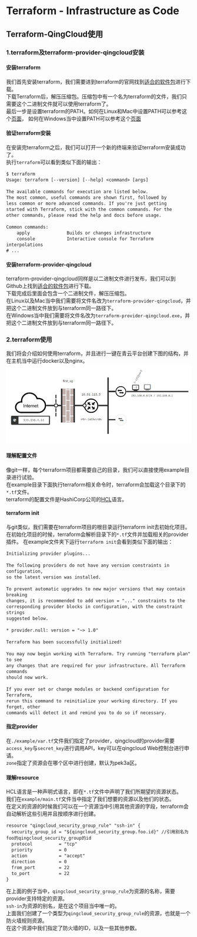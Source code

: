 # Terraform - Infrastructure as Code

## Terraform-QingCloud使用

### 1.terraform及terraform-provider-qingcloud安装

#### 安装terraform

我们首先安装terraform，我们需要进到terraform的官网找到[适合的软件包](https://www.terraform.io/downloads.html)进行下载。  
下载Terraform后，解压压缩包。压缩包中有一个名为terraform的文件，我们只需要这个二进制文件就可以使用terraform了。  
最后一步是设置terraform的PATH。如何在Linux和Mac中设置PATH可以参考这个[页面](https://stackoverflow.com/questions/14637979/how-to-permanently-set-path-on-linux-unix)，
如何在Windows当中设置PATH可以参考这个[页面](https://stackoverflow.com/questions/1618280/where-can-i-set-path-to-make-exe-on-windows)

#### 验证terraform安装

在安装完terraform之后，我们可以打开一个新的终端来验证terraform安装成功了。  
执行`terraform`可以看到类似下面的输出：

```text
$ terraform
Usage: terraform [--version] [--help] <command> [args]

The available commands for execution are listed below.
The most common, useful commands are shown first, followed by
less common or more advanced commands. If you're just getting
started with Terraform, stick with the common commands. For the
other commands, please read the help and docs before usage.

Common commands:
    apply              Builds or changes infrastructure
    console            Interactive console for Terraform interpolations
# ...
```

#### 安装terraform-provider-qingcloud

terraform-provider-qingcloud同样是以二进制文件进行发布，我们可以到Github上找到[适合的软件包](https://github.com/yunify/terraform-provider-qingcloud/releases)进行下载。  
下载完成后里面会包含一个二进制文件，解压压缩包。  
在Linux以及Mac当中我们需要将文件名改为`terraform-provider-qingcloud`，并把这个二进制文件放到与terraform同一路径下。  
在Windows当中我们需要将文件名改为`terraform-provider-qingcloud.exe`，并把这个二进制文件放到与terraform同一路径下。 

### 2.terraform使用

我们将会介绍如何使用terraform，并且进行一键在青云平台创建下图的结构，并在主机当中运行docker以及nginx。  
 ![topo.jpg](./images/topo.jpg)

#### 理解配置文件

像git一样，每个terraform项目都需要自己的目录，我们可以直接使用example目录进行试验。  
在example目录下面执行terraform相关命令时，terraform会加载这个目录下的`*.tf`文件。  
terraform的配置文件是HashiCorp公司的[HCL](https://github.com/hashicorp/hcl)语言。

#### terraform init

与git类似，我们需要在terraform项目的根目录运行terraform init去初始化项目。  
在初始化项目的时候，terraform会解析目录下的`*.tf`文件并加载相关的provider插件。
在example文件夹下运行`terraform init`会看到类似下面的输出：
```text
Initializing provider plugins...

The following providers do not have any version constraints in configuration,
so the latest version was installed.

To prevent automatic upgrades to new major versions that may contain breaking
changes, it is recommended to add version = "..." constraints to the
corresponding provider blocks in configuration, with the constraint strings
suggested below.

* provider.null: version = "~> 1.0"

Terraform has been successfully initialized!

You may now begin working with Terraform. Try running "terraform plan" to see
any changes that are required for your infrastructure. All Terraform commands
should now work.

If you ever set or change modules or backend configuration for Terraform,
rerun this command to reinitialize your working directory. If you forget, other
commands will detect it and remind you to do so if necessary.
```
#### 指定provider

在`./example/var.tf`文件我们指定了provider，qingcloud的provider需要`access_key`与`secret_key`进行调用API，key可以在qingcloud Web控制台进行申请。  
`zone`指定了资源会在哪个区中进行创建，默认为pek3a区。

#### 理解resource

HCL语言是一种声明式语言，即在`*.tf`文件中声明了我们所期望的资源状态。  
我们在`example/main.tf`文件当中指定了我们想要的资源以及他们的状态。  
在定义的资源的时候我们可以在一个资源当中引用其他资源的字段，terraform会自动解析这些引用并且按顺序进行创建。  
```hcl-terraform
resource "qingcloud_security_group_rule" "ssh-in" {
  security_group_id = "${qingcloud_security_group.foo.id}" //引用别名为foo的qingcloud_security_group的id
  protocol          = "tcp"
  priority          = 0
  action            = "accept"
  direction         = 0
  from_port         = 22
  to_port           = 22
}
```
在上面的例子当中，`qingcloud_security_group_rule`为资源的名称，需要provider支持特定的资源。  
`ssh-in`为资源的别名，是在这个项目当中唯一的。  
上面我们创建了一个类型为`qingcloud_security_group_rule`的资源，也就是一个防火墙规则资源。  
在这个资源中我们指定了防火墙的ID，以及一些其他参数。  





